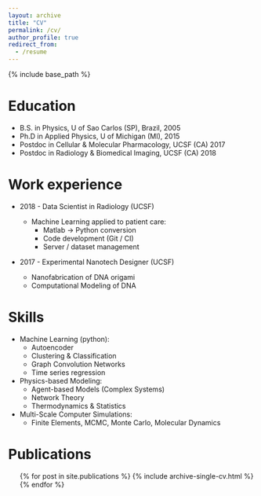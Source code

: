 ```yaml
---
layout: archive
title: "CV"
permalink: /cv/
author_profile: true
redirect_from:
  - /resume
---
```


{% include base_path %}

Education
======
* B.S. in Physics, U of Sao Carlos (SP), Brazil, 2005
* Ph.D in Applied Physics, U of Michigan (MI), 2015
* Postdoc in Cellular & Molecular Pharmacology, UCSF (CA) 2017
* Postdoc in Radiology & Biomedical Imaging, UCSF (CA) 2018

Work experience
======
* 2018 - Data Scientist in Radiology (UCSF)
  * Machine Learning applied to patient care:
    * Matlab -> Python conversion
    * Code development (Git / CI)
    * Server / dataset management

* 2017 - Experimental Nanotech Designer (UCSF)
  * Nanofabrication of DNA origami
  * Computational Modeling of DNA

Skills
======
* Machine Learning (python):
  * Autoencoder
  * Clustering & Classification
  * Graph Convolution Networks
  * Time series regression
* Physics-based Modeling:
  * Agent-based Models (Complex Systems)
  * Network Theory
  * Thermodynamics & Statistics
* Multi-Scale Computer Simulations:
  * Finite Elements, MCMC, Monte Carlo, Molecular Dynamics

Publications
======
  <ul>{% for post in site.publications %}
    {% include archive-single-cv.html %}
  {% endfor %}</ul>

<!-- Talks
======
  <ul>{% for post in site.talks %}
    {% include archive-single-talk-cv.html %}
  {% endfor %}</ul>

Teaching
======
  <ul>{% for post in site.teaching %}
    {% include archive-single-cv.html %}
  {% endfor %}</ul> -->
